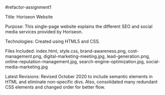 #refactor-assignment1

Title: Horiseon Website

Purpose: This single-page website explains the different SEO and social media services provided by Horiseon.

Technologies: Created using HTML5 and CSS.

Files Included: index.html, style.css, brand-awareness.png, cost-management.png, digital-marketing-meeting.jpg, 
lead-generation.png, online-reputation-management.jpg, search-engine-optimization.jpg, social-media-marketing.jpg

Latest Revisions: Revised October 2020 to include semantic elements in HTML and eliminate non-specific divs.  Also, consolidated many redundant CSS elements and changed order for better flow.

